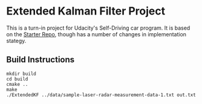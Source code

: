 # Extended Kalman Filter Project

This is a turn-in project for Udacity's Self-Driving car program.  It 
is based on the [Starter Repo](https://github.com/udacity/CarND-Extended-Kalman-Filter-Project), though
has a number of changes in implementation stategy.  



## Build Instructions

```
mkdir build
cd build
cmake ..
make
./ExtendedKF ../data/sample-laser-radar-measurement-data-1.txt out.txt
```

